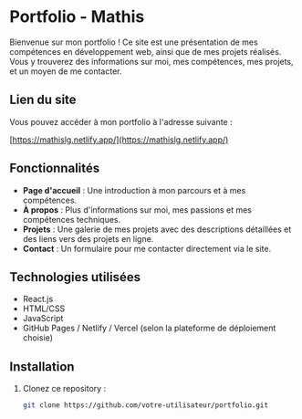 # Portfolio - Mathis

Bienvenue sur mon portfolio ! Ce site est une présentation de mes compétences en développement web, ainsi que de mes projets réalisés. Vous y trouverez des informations sur moi, mes compétences, mes projets, et un moyen de me contacter.

## Lien du site

Vous pouvez accéder à mon portfolio à l'adresse suivante :

[https://mathislg.netlify.app/](https://mathislg.netlify.app/)

## Fonctionnalités

- **Page d'accueil** : Une introduction à mon parcours et à mes compétences.
- **À propos** : Plus d'informations sur moi, mes passions et mes compétences techniques.
- **Projets** : Une galerie de mes projets avec des descriptions détaillées et des liens vers des projets en ligne.
- **Contact** : Un formulaire pour me contacter directement via le site.

## Technologies utilisées

- React.js
- HTML/CSS
- JavaScript
- GitHub Pages / Netlify / Vercel (selon la plateforme de déploiement choisie)

## Installation

1. Clonez ce repository :
   ```bash
   git clone https://github.com/votre-utilisateur/portfolio.git
   ```
